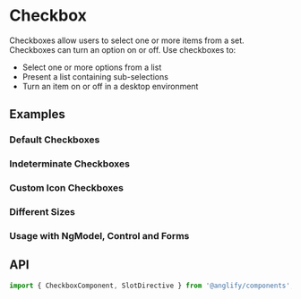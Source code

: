 # Checkbox

<app-references
issues="https://github.com/valentingavran/anglify/labels/component%3A%20Checkbox"
material-design="https://material.io/components/checkboxes"
bundle-size="https://bundlephobia.com/package/@anglify/components@latest"
w3c="https://www.w3.org/WAI/ARIA/apg/patterns/checkbox/"/>

Checkboxes allow users to select one or more items from a set. Checkboxes can turn an option on or off. Use checkboxes to:

- Select one or more options from a list
- Present a list containing sub-selections
- Turn an item on or off in a desktop environment

## Examples

### Default Checkboxes

<app-code-example component="checkbox" example="appearances"></app-code-example>

### Indeterminate Checkboxes

<app-code-example component="checkbox" example="indeterminate"></app-code-example>

### Custom Icon Checkboxes

<app-code-example component="checkbox" example="custom-icons"></app-code-example>

### Different Sizes

<app-code-example component="checkbox" example="sizes"></app-code-example>

### Usage with NgModel, Control and Forms

<app-code-example component="checkbox" example="forms"></app-code-example>

## API

```typescript
import { CheckboxComponent, SlotDirective } from '@anglify/components';
```

<app-inputs-table components="CheckboxComponent"></app-inputs-table>

<app-styling-table component="checkbox"></app-styling-table>
